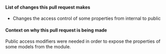 #### List of changes this pull request makes

 - Changes the access control of some properties from internal to public


#### Context on why this pull request is being made

Public access modifiers were needed in order to expose the properties of some models from the module.

